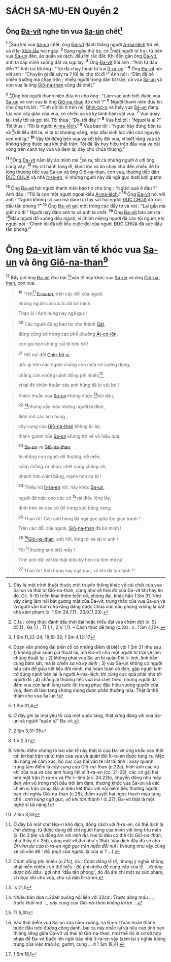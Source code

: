 # SÁCH SA-MU-EN Quyển 2

## Ông [Đa-vít]() nghe tin vua [Sa-un]() chết[^1]
<sup><b>1</b></sup> [^2]Sau khi vua [Sa-un]() chết, ông [Đa-vít]() đánh thắng người [A-ma-lếch]() trở về, và ở lại [Xích-lắc]() hai ngày. <sup><b>2</b></sup> Sang ngày thứ ba, có [^1*]một người từ trại, từ bên vua [Sa-un]() đến, áo quần xé rách, đầu thì rắc đất. Khi đến gần ông [Đa-vít](), anh ta sấp mình xuống đất và sụp lạy. <sup><b>3</b></sup> Ông [Đa-vít]() hỏi anh : “Anh từ đâu đến ?” Anh trả lời ông : “Tôi đã chạy thoát từ trại [Ít-ra-en]().” <sup><b>4</b></sup> Ông [Đa-vít]() nói với anh : “Chuyện gì đã xảy ra ? Kể lại cho tôi đi !” Anh nói : “Dân đã bỏ chiến trường mà chạy trốn ; nhiều người trong dân tử trận, cả vua [Sa-un]() và con vua là ông [Giô-na-than]() cũng đã chết.”

<sup><b>5</b></sup> [^3]Ông hỏi người thanh niên đưa tin cho ông : “Làm sao anh biết được vua [Sa-un]() và con vua là ông [Giô-na-than]() đã chết ?” <sup><b>6</b></sup> Người thanh niên đưa tin cho ông trả lời : “Tình cờ tôi ở trên núi [Ghin-bô-a]() và thấy vua [Sa-un]() đang tựa vào cây giáo của vua, có chiến xa và kỵ binh bám sát vua. <sup><b>7</b></sup> Vua quay lại, thấy tôi và gọi tôi. Tôi thưa : “Dạ, tôi đây !” <sup><b>8</b></sup> Vua hỏi tôi : “Ngươi là ai ?” Tôi thưa : “Tôi là người [A-ma-lếch]().” <sup><b>9</b></sup> Vua bảo tôi : “Ngươi hãy đứng bên ta và [^2*]kết liễu đời ta, vì ta bị choáng váng, mặc dầu sinh lực vẫn còn nguyên vẹn nơi ta.” <sup><b>10</b></sup> Vậy tôi đứng bên vua và kết liễu đời vua, vì biết rằng vua sẽ không sống được sau khi thất trận. Tôi đã lấy huy hiệu trên đầu vua và cái vòng trên cánh tay vua và đem lại đây cho chúa thượng.”

<sup><b>11</b></sup> [^4]Ông [Đa-vít]() nắm lấy áo mình mà [^3*]xé ra, tất cả những người ở với ông cũng vậy. <sup><b>12</b></sup> Họ cử hành tang lễ, khóc lóc và ăn chay cho đến chiều để tỏ lòng thương tiếc vua [Sa-un]() và ông [Giô-na-than](), con vua, thương tiếc dân [ĐỨC CHÚA]() và nhà [Ít-ra-en](), vì những người này đã ngã gục dưới lưỡi gươm.

<sup><b>13</b></sup> Ông [Đa-vít]() hỏi người thanh niên báo tin cho ông : “Ngươi quê ở đâu ?” Anh đáp : “Tôi là con một người ngoại kiều [A-ma-lếch]().” <sup><b>14</b></sup> Ông [Đa-vít]() nói với anh : “Ngươi không sợ sao mà dám tra tay sát hại người [ĐỨC CHÚA]() đã xức dầu tấn phong ?” <sup><b>15</b></sup> Ông [Đa-vít]() gọi một trong các đầy tớ và nói : “Lại gần mà giết nó đi.” Người này đâm anh ta và anh ta chết. <sup><b>16</b></sup> Ông [Đa-vít]() bảo anh ta : “[^4*]Máu ngươi đổ xuống đầu ngươi, vì chính miệng ngươi đã cáo tội ngươi, khi ngươi nói : ‘Chính tôi đã kết liễu cuộc đời của người [ĐỨC CHÚA]() đã xức dầu tấn phong.’”


# Ông [Đa-vít]() làm văn tế khóc vua [Sa-un]() và ông [Giô-na-than]()[^5]
<sup><b>17</b></sup> Bấy giờ ông [Đa-vít]() đọc bài [^5*]văn tế này khóc vua [Sa-un]() và ông [Giô-na-than](), con vua.


> <sup><b>19</b></sup> “Hỡi[^7] [Ít-ra-en](), trên các đồi của ngươi,
>


> những người con ưu tú đã bỏ mình.
>


> Than ôi ! Anh hùng nay ngã gục !
>


> <sup><b>20</b></sup> Các người đừng báo tin cho thành [Gát](),
>


> đừng công bố trong các phố phường [Át-cơ-lôn](),
>


> con gái bọn không cắt bì hớn hở !
>


> <sup><b>21</b></sup> Hỡi núi đồi [Ghin-bô-a](),
>


> ước gì trên các ngươi chẳng còn mưa rơi sương đọng,
>


> chẳng còn những cánh đồng phì nhiêu[^9],
>


> vì tại đó khiên thuẫn các anh hùng đã bị vứt bỏ !
>


> Khiên thuẫn của [Sa-un]() không được [^6*]bôi dầu,
>


> <sup><b>22</b></sup> [^10]nhưng vấy máu những người bị đâm,
>


> dính mỡ các anh hùng ;
>


> cây cung của [Giô-na-than]() không lùi lại,
>


> thanh gươm của [Sa-un]() không trở về vô hiệu quả.
>


> <sup><b>23</b></sup> [Sa-un]() và [Giô-na-than](),
>


> ôi những con người dễ thương, dễ mến,
>


> sống chẳng xa nhau, chết cũng chẳng rời,
>


> nhanh hơn chim bằng, mạnh hơn sư tử !
>


> <sup><b>24</b></sup> Thiếu nữ [Ít-ra-en]() hỡi, hãy khóc [Sa-un](),
>


> người đã mặc cho các cô [^7*]vải điều lộng lẫy,
>


> đính trên áo các cô đồ trang sức bằng vàng.
>


> <sup><b>25</b></sup> Than ôi ! Các anh hùng đã ngã gục giữa lúc giao tranh !
>


> Trên các đồi của ngươi, [Giô-na-than]() đã bỏ mình !
>


> <sup><b>26</b></sup> [^11][Giô-na-than](), anh hỡi, lòng tôi se lại vì anh !
>


> Tôi [^8*]thương anh biết mấy !
>


> Tình anh đối với tôi thật diệu kỳ hơn cả tình nhi nữ.
>


> <sup><b>27</b></sup> Than ôi ! Anh hùng nay ngã gục, vũ khí đã tan tành !”
>

[^1]: Đây là một trình thuật thuộc một truyền thống khác về cái chết của vua Sa-un và thái tử Giô-na-than, cũng như về thái độ của Đa-vít khi hay tin đó. Cc. 5-10 triển khai thêm biến cố, phóng đại, khác hẳn 1 Sm 31. Như vậy càng làm nổi bật gương mặt của Đa-vít, trung thần của vua Sa-un và là người vẫn luôn cho rằng đấng được Chúa xức dầu phong vương là bất khả xâm phạm (x. 1 Sm 24,7.11 ; 26,9.11.23).
[^2]: C.1a : công thức đánh dấu thời đại hoặc triều đại vừa chấm dứt (x. St 25,11 ; Gs 1,1 ; Tl 1,1 ; 2 V 1,1). – Cách thức để tang (c.2a) : x. 1 Sm 4,12+.
[^3]: Đoạn văn phóng đại biến cố có những điểm dị biệt với 1 Sm 31 như sau : 1) không phải soạn giả thuật lại, mà Đa-vít cho một người *từ trại* về làm chứng thuật lại ; 2) không phải vua Sa-un bị quân Phi-li-tinh, lính bắn cung bám sát, mà là *chiến xa và kỵ binh* ; 3) vua Sa-un không có người hầu cận để giúp kết liễu đời mình, mà hoàn toàn cô đơn, gặp người *tình cờ* đứng cạnh bên lại là người A-ma-lếch, thì cùng cực quá phải nhờ tới người đó ; 4) chẳng ai thương tiếc vua mà chết theo, nhưng người đã đâm vua còn lạnh lùng tước lột trang phục đặc hiệu vương quyền của vua, đem đi làm tang chứng mong được phần thưởng nữa. Thật là thê thảm cho vua Sa-un !
[^4]: Ở đây ghi lại mọi yếu tố của một quốc tang, thật xứng đáng với vua Sa-un và người “quân tử” Đa-vít.
[^5]: Nhiều điểm chứng tỏ bài văn tế này thật là của Đa-vít ứng khẩu vào thời cái tin bại trận và tử trận của vua và quân đội Ít-ra-en được tung ra. Mặc dù nặng về cảm xúc, bố cục của bài văn tế rất tài tình : xoay quanh trung tâm điểm là *cây cung của Giô-na-than* (c.22a), hình ảnh các vũ khí của vua và các anh hùng liệt sĩ Ít-ra-en (cc. 21-23), các cô gái hai bên mặt trận Ít-ra-en và Phi-li-tinh (cc. 24.22b), chuyển động như mây đen vần vũ trong một bầu trời ảm đạm, thương khóc vua Sa-un và các chiến sĩ trận vong. Bài ai điếu kết thúc với nỗi niềm tiếc thương người bạn chí nghĩa Giô-na-than (c.26), điểm xuyết hai ngọc thạch màu tang chế : *anh hùng ngã gục, võ khí tan thành !* (c.27). Đa-vít thật là một nghệ sĩ tài năng !
[^7]: Ở đây bỏ một chữ Híp-ri khó dịch, đồng cách với *Ít-ra-en*, có thể dịch là *linh dương*, từ được dùng để chỉ người hùng của mình với lòng trìu mến (x. Dc 2,9a) và đồng âm với *vinh dự*. Hai từ đều có thể chỉ *Giô-na-than*, như thấy ở c.25b, cũng một vế thơ như c.19ab. Vậy dịch đầy đủ sẽ cho : *Ôi vinh dự của Ít-ra-en ngã gục trên miền đồi núi !* (Nhưng như vậy cũng sẽ có vấn đề : *đồi (núi) của ngươi*, là của ai ? ...).
[^9]: *Cánh đồng phì nhiêu* (c.21c), ds : *Cánh đồng lễ tế*, nhưng ý nghĩa không phải hiển nhiên ; có thể hiểu : đủ phì nhiêu để cung cấp của lễ. – *Không được bôi dầu* : gợi nhớ “dầu tấn phong”, do đó ám chỉ một sự xúc phạm, sỉ nhục lớn cho vua, cho cả dân Ít-ra-en.
[^10]: Nhiều bản đưa c.22ab xuống nối liền với 22cd : *Trước dòng máu ..., trước khối mỡ ..., cây cung của Giô-na-than không lùi lại* ...
[^11]: Vào thời điểm vua Sa-un vừa nằm xuống, và Đa-vít toan hoàn thành bước đầu trên đường công danh, bài ca này nhắc lại và nêu cao tình bạn thiêng liêng giữa Đa-vít và thái tử Giô-na-than, như thể đó là cơ sở hợp pháp để Đa-vít bước lên ngôi báu nhà Ít-ra-en vậy (xem lại ý nghĩa tượng trưng của việc trao áo, gươm, cung ... ở 1 Sm 18,4).
[^1*]: 1 Sm 11,22-24; 18,19-32; 1 Sm 4,12-17
[^2*]: 1 Sm 31,4
[^3*]: 2 Sm 3,31-35
[^4*]: 1 V 2,37
[^5*]: 2 Sm 3,33
[^6*]: Is 21,5
[^7*]: Tl 5,30
[^8*]: 1 Sm 18,1